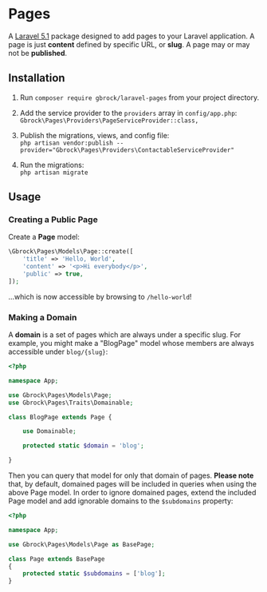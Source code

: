 # Pages <!--[![Build Status](https://travis-ci.org/gbrock/laravel-pages.svg?branch=master)](https://travis-ci.org/gbrock/laravel-pages)-->

A [Laravel 5.1](http://laravel.com/docs/5.1) package designed to add pages to your Laravel application.  A page is just
**content** defined by specific URL, or **slug**.  A page may or may not be **published**.

## Installation
1. Run `composer require gbrock/laravel-pages` from your project directory.
1. Add the service provider to the `providers` array in `config/app.php`:  
    `Gbrock\Pages\Providers\PageServiceProvider::class,`

1. Publish the migrations, views, and config file:  
    `php artisan vendor:publish --provider="Gbrock\Pages\Providers\ContactableServiceProvider"`
    
1. Run the migrations:  
    `php artisan migrate`

## Usage

### Creating a Public Page
Create a **Page** model:

```php
\Gbrock\Pages\Models\Page::create([
    'title' => 'Hello, World',
    'content' => '<p>Hi everybody</p>',
    'public' => true,
]);
```

...which is now accessible by browsing to `/hello-world`!

### Making a Domain
A **domain** is a set of pages which are always under a specific slug.  For example, you might make a "BlogPage" model
whose members are always accessible under `blog/{slug}`:

```php
<?php

namespace App;

use Gbrock\Pages\Models\Page;
use Gbrock\Pages\Traits\Domainable;

class BlogPage extends Page {

    use Domainable;

    protected static $domain = 'blog';

}
```

Then you can query that model for only that domain of pages.  **Please note** that, by default, domained pages will be
included in queries when using the above Page model.  In order to ignore domained pages, extend the included Page model
and add ignorable domains to the `$subdomains` property:

```php
<?php

namespace App;

use Gbrock\Pages\Models\Page as BasePage;

class Page extends BasePage
{
    protected static $subdomains = ['blog'];
}
```
